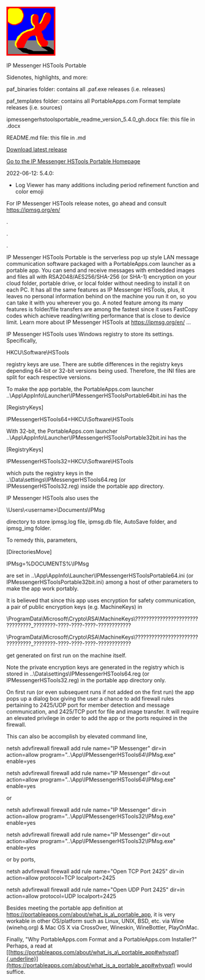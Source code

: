 ![image info](./ipmessengerhstoolsportable_readme_version_5.4.0_gh_files/media/image1.png)

IP Messenger HSTools Portable

Sidenotes, highlights, and more:

paf_binaries folder: contains all .paf.exe releases (i.e. releases)

paf_templates folder: contains all PortableApps.com Format template
releases (i.e. sources)

ipmessengerhstoolsportable_readme_version_5.4.0_gh.docx file: this file
in .docx

README.md file: this file in .md

[Download latest
release](https://github.com/hoabut/IP-Messenger-HSTools-Portable/releases/tag/v5.4.0)

[Go to the IP Messenger HSTools Portable
Homepage](https://portableapps.com/node/62011)

2022-06-12: 5.4.0:

-   Log Viewer has many additions including period refinement function
    and color emoji

For IP Messenger HSTools release notes, go ahead and consult
<https://ipmsg.org/en/>

.

.

.

IP Messenger HSTools Portable is the serverless pop up style LAN message
communication software packaged with a PortableApps.com launcher as a
portable app. You can send and receive messages with embedded images and
files all with RSA2048/AES256/SHA-256 (or SHA-1) encryption on your
cloud folder, portable drive, or local folder without needing to install
it on each PC. It has all the same features as IP Messenger HSTools,
plus, it leaves no personal information behind on the machine you run it
on, so you can take it with you wherever you go. A noted feature among
its many features is folder/file transfers are among the fastest since
it uses FastCopy codes which achieve reading/writing performance that is
close to device limit. Learn more about IP Messenger HSTools at
<https://ipmsg.org/en/> ...

IP Messenger HSTools uses Windows registry to store its settings.
Specifically,

HKCU\\Software\\HSTools

registry keys are use. There are subtle differences in the registry keys
depending 64-bit or 32-bit versions being used. Therefore, the INI files
are split for each respective versions.

To make the app portable, the PortableApps.com launcher
..\\App\\AppInfo\\Launcher\\IPMessengerHSToolsPortable64bit.ini has the

\[RegistryKeys\]

IPMessengerHSTools64=HKCU\\Software\\HSTools

With 32-bit, the PortableApps.com launcher
..\\App\\AppInfo\\Launcher\\IPMessengerHSToolsPortable32bit.ini has the

\[RegistryKeys\]

IPMessengerHSTools32=HKCU\\Software\\HSTools

which puts the registry keys in the
..\\Data\\settings\\IPMessengerHSTools64.reg (or
IPMessengerHSTools32.reg) inside the portable app directory.

IP Messenger HSTools also uses the

\\Users\\\<username>\\Documents\\IPMsg

directory to store ipmsg.log file, ipmsg.db file, AutoSave folder, and
ipmsg_img folder.

To remedy this, parameters,

\[DirectoriesMove\]

IPMsg=%DOCUMENTS%\\IPMsg

are set in ..\\App\\AppInfo\\Launcher\\IPMessengerHSToolsPortable64.ini
(or IPMessengerHSToolsPortable32bit.ini) among a host of other
parameters to make the app work portably.

It is believed that since this app uses encryption for safety
communication, a pair of public encryption keys (e.g. MachineKeys) in

\\ProgramData\\Microsoft\\Crypto\\RSA\\MachineKeys\\????????????????????????????????\_????????-????-????-????-????????????

\\ProgramData\\Microsoft\\Crypto\\RSA\\MachineKeys\\????????????????????????????????\_????????-????-????-????-????????????

get generated on first run on the machine itself.

Note the private encryption keys are generated in the registry which is
stored in ..\\Data\\settings\\IPMessengerHSTools64.reg (or
IPMessengerHSTools32.reg) in the portable app directory only.

On first run (or even subsequent runs if not added on the first run) the
app pops up a dialog box giving the user a chance to add firewall rules
pertaining to 2425/UDP port for member detection and message
communication, and 2425/TCP port for file and image transfer. It will
require an elevated privilege in order to add the app or the ports
required in the firewall.

This can also be accomplish by elevated command line,

netsh advfirewall firewall add rule name="IP Messenger" dir=in
action=allow program="..\\App\\IPMessengerHSTools64\\IPMsg.exe"
enable=yes

netsh advfirewall firewall add rule name="IP Messenger" dir=out
action=allow program="..\\App\\IPMessengerHSTools64\\IPMsg.exe"
enable=yes

or

netsh advfirewall firewall add rule name="IP Messenger" dir=in
action=allow program="..\\App\\IPMessengerHSTools32\\IPMsg.exe"
enable=yes

netsh advfirewall firewall add rule name="IP Messenger" dir=out
action=allow program="..\\App\\IPMessengerHSTools32\\IPMsg.exe"
enable=yes

or by ports,

netsh advfirewall firewall add rule name="Open TCP Port 2425" dir=in
action=allow protocol=TCP localport=2425

netsh advfirewall firewall add rule name="Open UDP Port 2425" dir=in
action=allow protocol=UDP localport=2425

Besides meeting the portable app definition at
https://portableapps.com/about/what_is_a\_portable_app, it is very
workable in other OS/platform such as Linux, UNIX, BSD, etc. via Wine
(winehq.org) & Mac OS X via CrossOver, Wineskin, WineBottler, PlayOnMac.

Finally, "Why PortableApps.com Format and a PortableApps.com Installer?"
Perhaps, a read at
[[https://portableapps.com/about/what_is_a\_portable_app#whypaf]{.underline}](https://portableapps.com/about/what_is_a_portable_app#whypaf)
would suffice.

